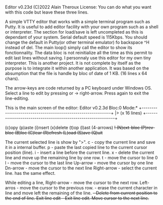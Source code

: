 Editor v0.23d
(C)2022 Alain Theroux
License: You can do what you want with this code but leave these three lines.

A simple VTTY editor that works with a simple terminal program such as Putty.
It is useful to add editor facility with your own program such as a shell or interpreter.
The section for load/save is left uncompleted as this is dependant of your system.
Serial default speed is 115Kbps. You should change the default in Putty(or other terminal emulator) fo backspace ^H instead of del.
The main loop() simply call the editor to show its fonctionnality.
The data bloc is not reinitialize all the time as this permit to edit last lines without saving.
I personnaly use this editor for my own tiny interpreter. This is another project.
It is not complete by itself as the purpose is to integrate it within another application.
It was based on the absumption that the file is handle by bloc of date of 1 KB. (16 lines x 64 chars).

The arrow-keys are code returned by a PC keyboard under Windows OS.
Select a line to edit by pressing <CR> or -> right-arrow. Press <CR> again to exit the line-editing.

This is the main screen of the editor:
Editor v0.2.3d    Bloc:0     Mode:*
  +--------------------------------------------------------------+
|>
        (x 16 lines)
  +--------------------------------------------------------------+
  
(c)opy (p)aste (i)nsert (x)delete (t)op (l)ast (4-arrows) <Bs> <Del> !
(N)ext-bloc (P)rev-bloc (B)loc (C)lear (R)efresh (L)oad (S)ave (Q)uit
  
The current selected line is show by ">". 
  c - copy the current line and save it in a internal buffer.
  p - paste the last copied line to the current cursor position (line).
  i - insert a line before the current line.
  x - delete the current line and move up the remaining line by one row.
  t - move the cursor to line 0
  l - move the cursor to the last line
  Up-arrow - move the cursor by one line
  Dn-arrow - move the cursor to the next line
  Right-arrow - select the current line. <CR> has the same effect.
  
  While editing a line, 
  Right-arrow - move the cursor to the next row.
  Left-arros  - move the cursor to the previous row.
  <Back Space> - erase the current character in line and move left the remaining of the line.
  <Del>       - Delete from current position to the end of line. Exit line edit
  <CR>        - Exit line edit. Move cursor to the next line.
    
